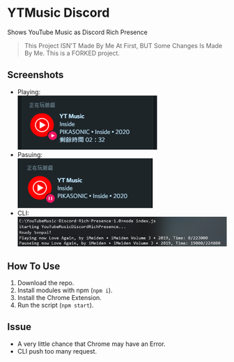 # YTMusic Discord
Shows YouTube Music as Discord Rich Presence
> This Project ISN'T Made By Me At First, BUT Some Changes Is Made By Me. This is a FORKED project.

## Screenshots
 * Playing:  
 ![Playing](/img/playing.png)
 * Pasuing:  
 ![Pausing](/img/pause.png)
 * CLI:  
 ![CLI](/img/cliex.png)

## How To Use

 1. Download the repo.
 2. Install modules with npm (`npm i`).
 3. Install the Chrome Extension.
 4. Run the script (`npm start`).

## Issue

 * A very little chance that Chrome may have an Error.
 * CLI push too many request.
